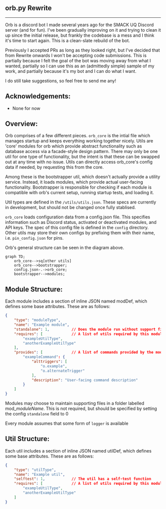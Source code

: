 ## orb.py Rewrite
------------------------------

Orb is a discord bot I made several years ago for the SMACK UQ Discord server (and for fun). I've been gradually improving on it and trying to clean it up since the initial release, but frankly the codebase is a mess and I think it's time to start again. This is a clean-slate rebuild of the bot.

Previously I accepted PRs as long as they looked right, but I've decided that from Rewrite onwards I won't be accepting code submissions. This is partially because I felt the goal of the bot was moving away from what I wanted, partially so I can use this as an (admittedly simple) sample of my work, and partially because it's my bot and I can do what I want.

I do still take suggestions, so feel free to send me any!

## Acknowledgements:
- None for now

## Overview:
Orb comprises of a few different pieces. `orb_core` is the intial file which manages startup and keeps everything  working together nicely. Utils are 'core' modules for orb which provide abstract functionality such as database access via a facade-style design pattern. There may only be one util for one type of functionality, but the intent is that these can be swapped out at any time with no issue. Utils can directly access orb_core's config data if needed, by requesting this from the core.

Among these is the bootstrapper util, which doesn't  actually provide a utility service. Instead, it loads modules, which provide actual user-facing functionality. Bootstrapper is responsible for checking if each module is
compatible with orb's current setup, running startup tests, and loading it.

Util types are defined in the `/utils/utils.json`. These specs are currently in development, but should not be changed once fully stablised.

`orb_core` loads configuration data from a config.json file. This specifies information such as Discord status, activated or deactivated modules, and API keys. The spec of this config file is defined in the `config` directory. Other utils may store their own configs by prefixing them with their name, i.e.
`pin_config.json` for pins.

Orb's general structure can be seen in the diagram above.

```mermaid
graph TD;
    orb_core-->sq[other utils]
    orb_core-->bootstrapper;
    config.json-.->orb_core;
    bootstrapper-->modules;
```

## Module Structure:
Each module includes a section of inline JSON named modDef, which defines some base attributes. These are as follows:
```json
{
    "type": "moduleType",
    "name": "Example module",
    "standalone": 1,          // Does the module run without support files?
    "requires": [             // A list of utils required by this module
        "exampleUtilType",
        "anotherExampleUtilType"
    ],
    "provides": [             // A list of commands provided by the module
        "exampleCommand": {
            "alttriggers": [
                "o.example",
                "o.alternateTrigger"
            ],
            "description": "User-facing command description"
        }
    ]
}
```

Modules may choose to maintain supporting files in a folder labelled mod_*moduleName*. This is not required, but should be specified by setting the config `standalone` field to 0

Every module assumes that some form of `logger` is available

## Util Structure:
Each util includes a section of inline JSON named utilDef, which defines some base attributes. These are as follows:
```json
{
    "type": "utilType",
    "name": "Example util",
    "selftest": 1,            // The util has a self-test function
    "requires": [             // A list of utils required by this module
        "exampleUtilType",
        "anotherExampleUtilType"
    ]
}
```